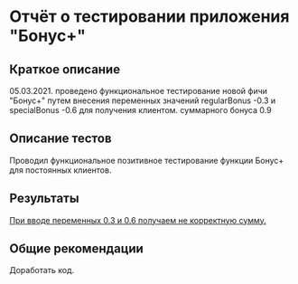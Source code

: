 # Отчёт о тестировании приложения "Бонус+"

## Краткое описание
05.03.2021. проведено функциональное тестирование новой фичи "Бонус+" путем внесения
переменных значений regularBonus -0.3 и  specialBonus -0.6 для получения клиентом. суммарного бонуса 0.9

## Описание тестов
Проводил функциональное позитивное тестирование функции Бонус+ для постоянных
клиентов.
## Результаты

[При вводе переменных 0.3 и 0.6 получаем  не корректную сумму.]()

## Общие рекомендации

Доработать код.